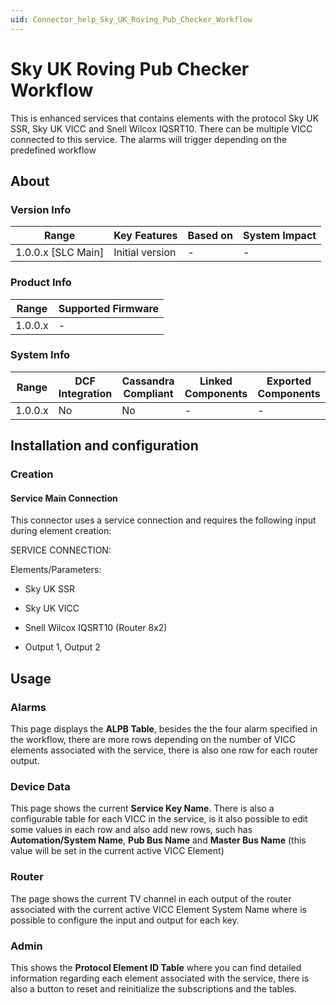```yaml
---
uid: Connector_help_Sky_UK_Roving_Pub_Checker_Workflow
---
```


# Sky UK Roving Pub Checker Workflow

This is enhanced services that contains elements with the protocol Sky UK SSR, Sky UK VICC and Snell Wilcox IQSRT10. There can be multiple VICC connected to this service. The alarms will trigger depending on the predefined workflow

## About

### Version Info

| Range                | Key Features     | Based on     | System Impact     |
|----------------------|------------------|--------------|-------------------|
| 1.0.0.x [SLC Main]   | Initial version  | -            | -                 |

### Product Info

| Range     | Supported Firmware     |
|-----------|------------------------|
| 1.0.0.x   | -                      |

### System Info

| Range     | DCF Integration     | Cassandra Compliant     | Linked Components     | Exported Components     |
|-----------|---------------------|-------------------------|-----------------------|-------------------------|
| 1.0.0.x   | No                  | No                      | -                     | -                       |

## Installation and configuration

### Creation

#### Service Main Connection

This connector uses a service connection and requires the following input during element creation:

SERVICE CONNECTION:

Elements/Parameters:

- Sky UK SSR

- Sky UK VICC

- Snell Wilcox IQSRT10 (Router 8x2)

- Output 1, Output 2

## Usage

### Alarms

This page displays the **ALPB Table**, besides the the four alarm specified in the workflow, there are more rows depending on the number of VICC elements associated with the service, there is also one row for each router output.

### Device Data

This page shows the current **Service Key Name**. There is also a configurable table for each VICC in the service, is it also possible to edit some values in each row and also add new rows, such has **Automation/System Name**, **Pub Bus Name** and **Master Bus Name** (this value will be set in the current active VICC Element)

### Router

The page shows the current TV channel in each output of the router associated with the current active VICC Element System Name where is possible to configure the input and output for each key.

### Admin

This shows the **Protocol Element ID Table** where you can find detailed information regarding each element associated with the service, there is also a button to reset and reinitialize the subscriptions and the tables.
